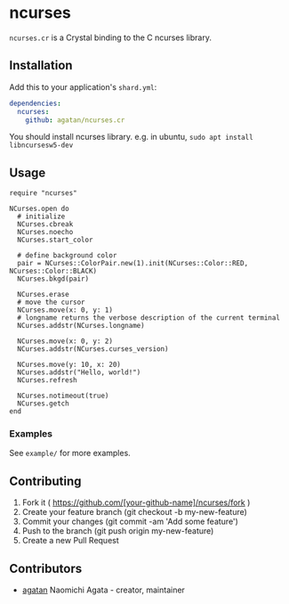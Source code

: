 # ncurses

`ncurses.cr` is a Crystal binding to the C ncurses library.

## Installation


Add this to your application's `shard.yml`:

```yaml
dependencies:
  ncurses:
    github: agatan/ncurses.cr
```

You should install ncurses library.
e.g. in ubuntu, `sudo apt install libncursesw5-dev`


## Usage

```crystal
require "ncurses"

NCurses.open do
  # initialize
  NCurses.cbreak
  NCurses.noecho
  NCurses.start_color

  # define background color
  pair = NCurses::ColorPair.new(1).init(NCurses::Color::RED, NCurses::Color::BLACK)
  NCurses.bkgd(pair)

  NCurses.erase
  # move the cursor
  NCurses.move(x: 0, y: 1)
  # longname returns the verbose description of the current terminal
  NCurses.addstr(NCurses.longname)

  NCurses.move(x: 0, y: 2)
  NCurses.addstr(NCurses.curses_version)

  NCurses.move(y: 10, x: 20)
  NCurses.addstr("Hello, world!")
  NCurses.refresh

  NCurses.notimeout(true)
  NCurses.getch
end
```

### Examples

See `example/` for more examples.

## Contributing

1. Fork it ( https://github.com/[your-github-name]/ncurses/fork )
2. Create your feature branch (git checkout -b my-new-feature)
3. Commit your changes (git commit -am 'Add some feature')
4. Push to the branch (git push origin my-new-feature)
5. Create a new Pull Request

## Contributors

- [agatan](https://github.com/agatan) Naomichi Agata - creator, maintainer
